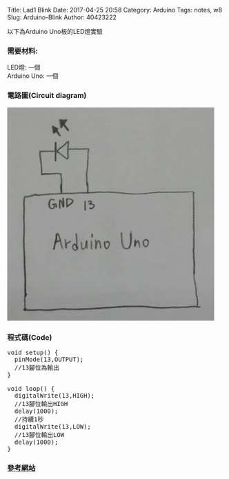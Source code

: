 Title: Lad1 Blink
Date: 2017-04-25 20:58
Category: Arduino
Tags: notes, w8
Slug: Arduino-Blink
Author: 40423222

以下為Arduino Uno板的LED燈實驗

<!-- PELICAN_END_SUMMARY -->

### 需要材料:
LED燈: 一個<br/>
Arduino Uno: 一個

### 電路圖(Circuit diagram)

<img src="./../data/Arduino/Blink/Circuit diagram.png" width="480" />

### 程式碼(Code)

<pre class="brush: python">
void setup() {
  pinMode(13,OUTPUT);
  //13腳位為輸出
}

void loop() {
  digitalWrite(13,HIGH);
  //13腳位輸出HIGH
  delay(1000);
  //持續1秒
  digitalWrite(13,LOW);
  //13腳位輸出LOW
  delay(1000);
}
</pre>

### <a href="http://coopermaa2nd.blogspot.tw/2010/12/arduino-lab1-blinking-led.html">參考網站</a>